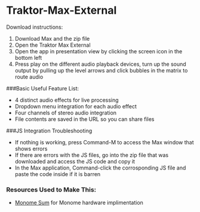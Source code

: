 # Traktor-Max-External
Download instructions:

1. Download Max and the zip file
2. Open the Traktor Max External
3. Open the app in presentation view by clicking the screen icon in the bottom left
4. Press play on the different audio playback devices, turn up the sound output by pulling up the level arrows and click bubbles in the matrix to route audio

###Basic Useful Feature List:

 * 4 distinct audio effects for live processing
 * Dropdown menu integration for each audio effect
 * Four channels of stereo audio integration
 * File contents are saved in the URL so you can share files

###JS Integration Troubleshooting

  * If nothing is working, press Command-M to access the Max window that shows errors
  * If there are errors with the JS files, go into the zip file that was downloaded and access the JS code and copy it
  * In the Max application, Command-click the corrosponding JS file and paste the code inside if it is barren


### Resources Used to Make This:

 * [Monome Sum](https://monome.org/docs/app/sum/) for Monome hardware implimentation
